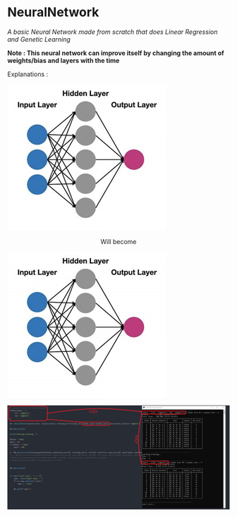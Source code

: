 # NeuralNetwork
*A basic Neural Network made from scratch that does Linear Regression and Genetic Learning*

**Note : This neural network can improve itself by changing the amount of weights/bias and layers with the time**

Explanations :


![input](./images/hidden3.jpg?raw=true "how the neural network was set")


<p style="text-align: center;">Will become</p>


![output](./images/hidden3.jpg?raw=true "how the neural network end")



![explanation](./images/layers_explanation.jpg?raw=true "explanation of the neural network")

